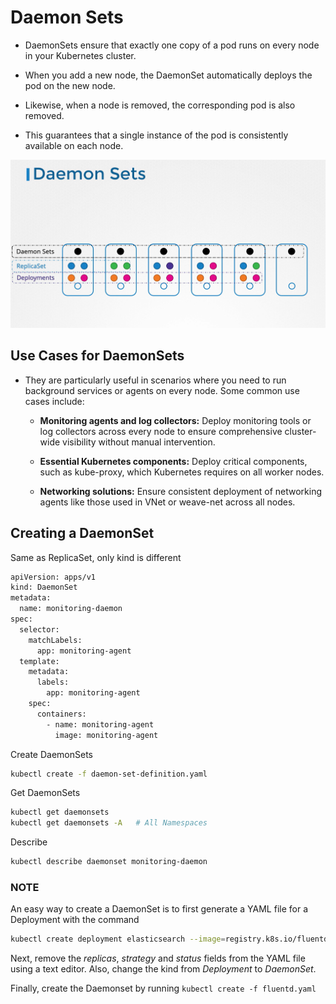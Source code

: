 # Daemon Sets
-   DaemonSets ensure that exactly one copy of a pod runs on every node in your Kubernetes cluster.

-   When you add a new node, the DaemonSet automatically deploys the pod on the new node.

-   Likewise, when a node is removed, the corresponding pod is also removed.

-   This guarantees that a single instance of the pod is consistently available on each node.

![](../../images/kubernetes_daemon_sets.png)


## Use Cases for DaemonSets


-   They are particularly useful in scenarios where you need to run background services or agents on every node. Some common use cases include:

    -   **Monitoring agents and log collectors:** Deploy monitoring tools or log collectors across every node to ensure comprehensive cluster-wide visibility without manual intervention.

    -   **Essential Kubernetes components:** Deploy critical components, such as kube-proxy, which Kubernetes requires on all worker nodes.
    
    -   **Networking solutions:** Ensure consistent deployment of networking agents like those used in VNet or weave-net across all nodes.


## Creating a DaemonSet
Same as ReplicaSet, only kind is different

```bash
apiVersion: apps/v1
kind: DaemonSet
metadata:
  name: monitoring-daemon
spec:
  selector:
    matchLabels:
      app: monitoring-agent
  template:
    metadata:
      labels:
        app: monitoring-agent
    spec:
      containers:
        - name: monitoring-agent
          image: monitoring-agent
```

Create DaemonSets
```bash
kubectl create -f daemon-set-definition.yaml
```
Get DaemonSets
```bash
kubectl get daemonsets
kubectl get daemonsets -A   # All Namespaces
```

Describe
```bash
kubectl describe daemonset monitoring-daemon
```

### NOTE
An easy way to create a DaemonSet is to first generate a YAML file for a Deployment with the command 

```bash
kubectl create deployment elasticsearch --image=registry.k8s.io/fluentd-elasticsearch:1.20 -n kube-system --dry-run=client -o yaml > fluentd.yaml.
``` 

Next, remove the *replicas*, *strategy* and *status* fields from the YAML file using a text editor. Also, change the kind from *Deployment* to *DaemonSet*.

Finally, create the Daemonset by running ```kubectl create -f fluentd.yaml```